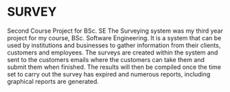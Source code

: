 # SURVEY
Second Course Project for BSc. SE
The Surveying system was my third year project for my course, BSc. Software Engineering. 
It is a system that can be used by institutions and businesses to gather information from their clients, customers and employees. The surveys are created within the system and sent to the customers emails where the customers can take them and submit them when finished.
The results will then be compiled once the time set to carry out the survey has expired and numerous reports, including graphical reports are generated.
